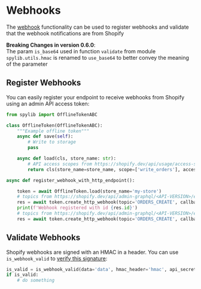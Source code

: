 # Webhooks

The [webhook](https://shopify.dev/apps/webhooks/configuration)
functionality can be used to register webhooks and validate that the webhook notifications are from Shopify

**Breaking Changes in version 0.6.0**: <br>
The param `is_base64` used in function `validate` from module `spylib.utils.hmac` is renamed to `use_base64`
to better convey the meaning of the parameter


## Register Webhooks

You can easily register your endpoint to receive webhooks from Shopify using an admin API access token:
```python
from spylib import OfflineTokenABC

class OfflineToken(OfflineTokenABC):
    """Example offline token"""
    async def save(self):
        # Write to storage
        pass

    async def load(cls, store_name: str):
        # API access scopes from https://shopify.dev/api/usage/access-scopes
        return cls(store_name=store_name, scope=['write_orders'], access_token='ACCESS_TOKEN')

async def register_webhook_with_http_endpoint():

    token = await OfflineToken.load(store_name='my-store')
    # topics from https://shopify.dev/api/admin-graphql/<API-VERSION>/enums/webhooksubscriptiontopic
    res = await token.create_http_webhook(topic='ORDERS_CREATE', callback_url='https://sometest.com/example')
    print(f'Webhook registered with id {res.id}')
    # topics from https://shopify.dev/api/admin-graphql/<API-VERSION>/enums/webhooksubscriptiontopic
    res = await token.create_http_webhook(topic='ORDERS_CREATE', callback_url='https://sometest.com/example') 
```

## Validate Webhooks

Shopify webhooks are signed with an HMAC in a header. You can use `is_webhook_valid` to [verify this signature](https://shopify.dev/apps/webhooks/configuration/https#step-5-verify-the-webhook):

```python
is_valid = is_webhook_valid(data='data', hmac_header='hmac', api_secret_key='API_SECRET_KEY')
if is_valid:
    # do something
```
